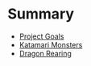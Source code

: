 # Summary

- [Project Goals](./goals.md)
- [Katamari Monsters](./katamari_monsters.md)
- [Dragon Rearing](./dragon_rearing.md)
